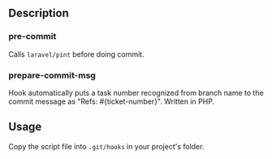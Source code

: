 ## Description

### pre-commit

Calls `laravel/pint` before doing commit.

### prepare-commit-msg

Hook automatically puts a task number recognized from branch name to the commit message as "Refs: #{ticket-number}". Written in PHP.

## Usage

Copy the script file into `.git/hooks` in your project's folder.
